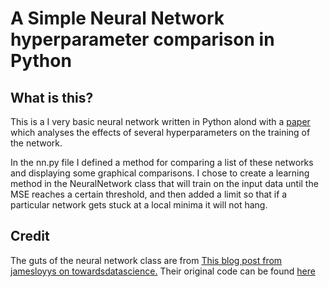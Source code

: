 # A Simple Neural Network hyperparameter comparison in Python

## What is this?
This is a I very basic neural network written in Python alond with a [paper](https://github.com/aaronnoyes/neural-network/blob/master/nn.pdf) which analyses the effects of several hyperparameters on the training of the network.


In the nn.py file I defined a method for comparing a list of these networks and displaying some graphical comparisons. I chose to create a learning method in the NeuralNetwork class that will train on the input data until the MSE reaches a certain threshold, and then added a limit so that if a particular network gets stuck at a local minima it will not hang.


## Credit
The guts of the neural network class are from [This blog post from jamesloyys on towardsdatascience.](https://towardsdatascience.com/how-to-build-your-own-neural-network-from-scratch-in-python-68998a08e4f6)
Their original code can be found [here](https://gist.github.com/jamesloyys/ff7a7bb1540384f709856f9cdcdee70d#file-neural_network_backprop-py)

